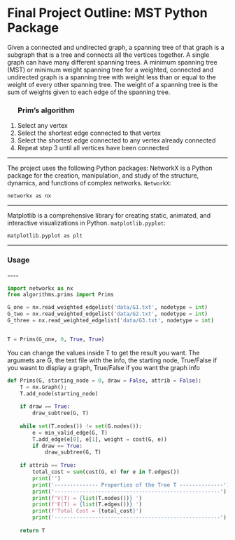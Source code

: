 <h1>Final Project Outline: MST Python Package </h1>
<p>
 Given a connected and undirected graph, a spanning tree of that graph is a subgraph that is a tree and connects all the vertices together. A single graph can have many different spanning trees. A minimum spanning tree (MST) or minimum weight spanning tree for a weighted, connected and undirected graph is a spanning tree with weight less than or equal to the weight of every other spanning tree. The weight of a spanning tree is the sum of weights given to each edge of the spanning tree.</p>

<ol>
 
<h3>Prim’s algorithm </h3>
<li>Select any vertex </li>
<li>Select the shortest edge connected to that vertex</li>
<li>Select the shortest edge connected to any vertex already connected </li>
<li>Repeat step 3 until all vertices have been connected</li>

</ol>

----------------------------------------------------------------------------------------------------------------------

The project uses the following Python packages: 
NetworkX is a Python package for the creation, manipulation, and study of the structure, dynamics, and functions of complex networks. `NetworkX`:

    networkx as nx
    
----------------------------------------------------------------------------------------------------------------------

Matplotlib is a comprehensive library for creating static, animated, and interactive visualizations in Python. `matplotlib.pyplot`:

    matplotlib.pyplot as plt
    
    
----------------------------------------------------------------------------------------------------------------------

<h3> Usage </h3>
----

```python
import networkx as nx
from algorithms.prims import Prims

G_one = nx.read_weighted_edgelist('data/G1.txt', nodetype = int)
G_two = nx.read_weighted_edgelist('data/G2.txt', nodetype = int)
G_three = nx.read_weighted_edgelist('data/G3.txt', nodetype = int)


T = Prims(G_one, 0, True, True)

```
<p> You can change the values inside T to get the result you want. The argumets are G, the text file with the info, the starting node, True/False if you wasnt to display a graph, True/False if you want the graph info</p>

```python
def Prims(G, starting_node = 0, draw = False, attrib = False):
    T = nx.Graph();
    T.add_node(starting_node)
    
    if draw == True:
        draw_subtree(G, T)
        
    while set(T.nodes()) != set(G.nodes()):
        e = min_valid_edge(G, T)
        T.add_edge(e[0], e[1], weight = cost(G, e))
        if draw == True:
            draw_subtree(G, T)
            
    if attrib == True:
        total_cost = sum(cost(G, e) for e in T.edges())
        print('')
        print('-------------- Properties of the Tree T --------------')
        print('-----------------------------------------------------')
        print(f'V(T) = {list(T.nodes())} ')
        print(f'E(T) = {list(T.edges())} ')
        print(f'Total Cost = {total_cost}')
        print('-----------------------------------------------------')
        
    return T
```
